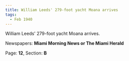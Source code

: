 ```yaml
---  
title: William Leeds' 279-foot yacht Moana arrives  
tags:  
  - Feb 1940  
---  
```

  
William Leeds' 279-foot yacht Moana arrives.  
  
Newspapers: **Miami Morning News or The Miami Herald**  
  
Page: **12**, Section: **B** 

